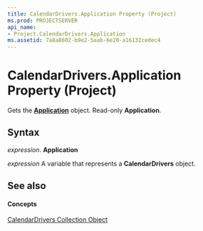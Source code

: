 ```yaml
---
title: CalendarDrivers.Application Property (Project)
ms.prod: PROJECTSERVER
api_name:
- Project.CalendarDrivers.Application
ms.assetid: 7a8a8602-b9e2-5aab-6e20-a16132cedec4
---
```



# CalendarDrivers.Application Property (Project)

Gets the  **[Application](application-object-project.md)** object. Read-only **Application**.


## Syntax

 _expression_. **Application**

 _expression_ A variable that represents a **CalendarDrivers** object.


## See also


#### Concepts


[CalendarDrivers Collection Object](calendardrivers-object-project.md)
